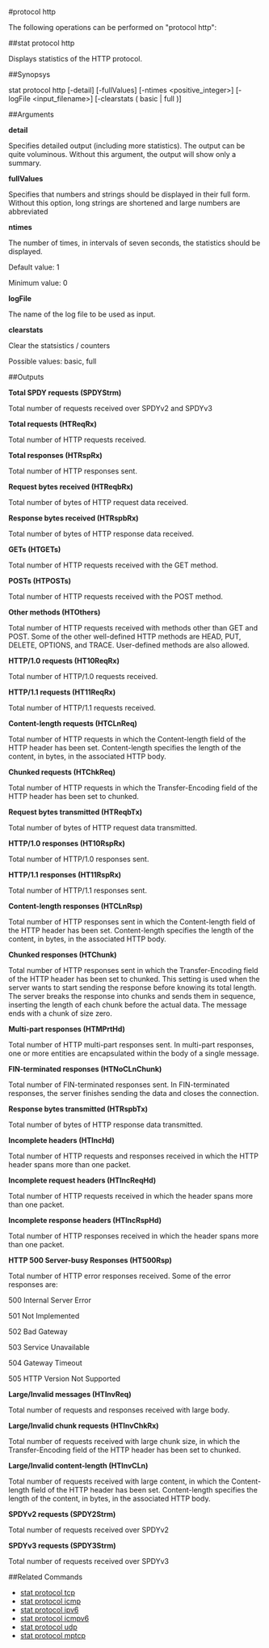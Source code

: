 #protocol http

The following operations can be performed on "protocol http":


##stat protocol http

Displays statistics of the HTTP protocol.


##Synopsys

stat protocol http [-detail] [-fullValues] [-ntimes &lt;positive_integer>] [-logFile &lt;input_filename>] [-clearstats ( basic | full )]


##Arguments

<b>detail</b>
Specifies detailed output (including more statistics). The output can be quite voluminous. Without this argument, the output will show only a summary.

<b>fullValues</b>
Specifies that numbers and strings should be displayed in their full form. Without this option, long strings are shortened and large numbers are abbreviated

<b>ntimes</b>
The number of times, in intervals of seven seconds, the statistics should be displayed.
Default value: 1
Minimum value: 0

<b>logFile</b>
The name of the log file to be used as input.

<b>clearstats</b>
Clear the statsistics / counters
Possible values: basic, full



##Outputs

<b>Total SPDY requests (SPDYStrm)</b>
Total number of requests received over SPDYv2 and SPDYv3

<b>Total requests (HTReqRx)</b>
Total number of HTTP requests received.

<b>Total responses (HTRspRx)</b>
Total number of HTTP responses sent.

<b>Request bytes received (HTReqbRx)</b>
Total number of bytes of HTTP request data received.

<b>Response bytes received (HTRspbRx)</b>
Total number of bytes of HTTP response data received.

<b>GETs (HTGETs)</b>
Total number of HTTP requests received with the GET method.

<b>POSTs (HTPOSTs)</b>
Total number of HTTP requests received with the POST method.

<b>Other methods (HTOthers)</b>
Total number of HTTP requests received with methods other than GET and POST. Some of the other well-defined HTTP methods are HEAD, PUT, DELETE, OPTIONS, and TRACE. User-defined methods are also allowed.

<b>HTTP/1.0 requests (HT10ReqRx)</b>
Total number of HTTP/1.0 requests received.

<b>HTTP/1.1 requests (HT11ReqRx)</b>
Total number of HTTP/1.1 requests received.

<b>Content-length requests (HTCLnReq)</b>
Total number of HTTP requests in which the Content-length field of the HTTP header has been set. Content-length specifies the length of the content, in bytes, in the associated HTTP body.

<b>Chunked requests (HTChkReq)</b>
Total number of HTTP requests in which the Transfer-Encoding field of the HTTP header has been set to chunked.

<b>Request bytes transmitted (HTReqbTx)</b>
Total number of bytes of HTTP request data transmitted.

<b>HTTP/1.0 responses (HT10RspRx)</b>
Total number of HTTP/1.0 responses sent.

<b>HTTP/1.1 responses (HT11RspRx)</b>
Total number of HTTP/1.1 responses sent.

<b>Content-length responses (HTCLnRsp)</b>
Total number of HTTP responses sent in which the Content-length field of the HTTP header has been set. Content-length specifies the length of the content, in bytes, in the associated HTTP body.

<b>Chunked responses (HTChunk)</b>
Total number of HTTP responses sent in which the Transfer-Encoding field of the HTTP header has been set to chunked. This setting is used when the server wants to start sending the response before knowing its total length. The server breaks the response into chunks and sends them in sequence, inserting the length of each chunk before the actual data. The message ends with a chunk of size zero.

<b>Multi-part responses (HTMPrtHd)</b>
Total number of HTTP multi-part responses sent. In multi-part responses, one or more entities are encapsulated within the body of a single message.

<b>FIN-terminated responses (HTNoCLnChunk)</b>
Total number of FIN-terminated responses sent. In FIN-terminated responses, the server finishes sending the data and closes the connection.

<b>Response bytes transmitted (HTRspbTx)</b>
Total number of bytes of HTTP response data transmitted.

<b>Incomplete headers (HTIncHd)</b>
Total number of HTTP requests and responses received in which the HTTP header spans more than one packet.

<b>Incomplete request headers (HTIncReqHd)</b>
Total number of HTTP requests received in which the header spans more than one packet.

<b>Incomplete response headers (HTIncRspHd)</b>
Total number of HTTP responses received in which the header spans more than one packet.

<b>HTTP 500 Server-busy Responses (HT500Rsp)</b>
Total number of HTTP error responses received. Some of the error responses are: 
500 	Internal Server Error
501 	Not Implemented
502 	Bad Gateway
503 	Service Unavailable
504 	Gateway Timeout
505 	HTTP Version Not Supported

<b>Large/Invalid messages (HTInvReq)</b>
Total number of requests and responses received with large body.

<b>Large/Invalid chunk requests (HTInvChkRx)</b>
Total number of requests received with large chunk size, in which the Transfer-Encoding field of the HTTP header has been set to chunked.

<b>Large/Invalid content-length (HTInvCLn)</b>
Total number of requests received with large content, in which the Content-length field of the HTTP header has been set. Content-length specifies the length of the content, in bytes, in the associated HTTP body.

<b>SPDYv2 requests (SPDY2Strm)</b>
Total number of requests received over SPDYv2

<b>SPDYv3 requests (SPDY3Strm)</b>
Total number of requests received over SPDYv3



##Related Commands

<ul><li><a href="../../../ml#stat-protoco/ml#stat-protoco">stat protocol tcp</a></li><li><a href="../../../tml#stat-protocol/tml#stat-protocol">stat protocol icmp</a></li><li><a href="../../../tml#stat-protocol/tml#stat-protocol">stat protocol ipv6</a></li><li><a href="../../../.html#stat-protocol-i/.html#stat-protocol-i">stat protocol icmpv6</a></li><li><a href="../../../ml#stat-protoco/ml#stat-protoco">stat protocol udp</a></li><li><a href="../../../html#stat-protocol-/html#stat-protocol-">stat protocol mptcp</a></li></ul>



